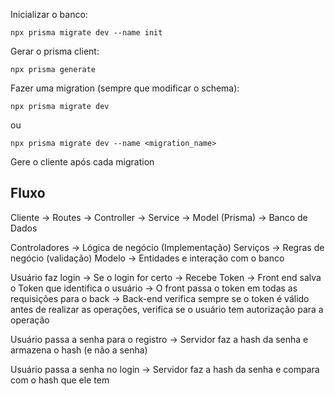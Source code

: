 Inicializar o banco:

```npx prisma migrate dev --name init```

Gerar o prisma client:

```npx prisma generate```

Fazer uma migration (sempre que modificar o schema):

```npx prisma migrate dev```

ou

```npx prisma migrate dev --name <migration_name>```

Gere o cliente após cada migration

## Fluxo

Cliente -> Routes -> Controller -> Service -> Model (Prisma) -> Banco de Dados

Controladores -> Lógica de negócio (Implementação)
Serviços -> Regras de negócio (validação)
Modelo -> Entidades e interação com o banco

Usuário faz login -> Se o login for certo -> Recebe Token -> Front end salva o Token que identifica o usuário -> O front passa o token em todas as requisições para o back -> Back-end verifica sempre se o token é válido antes de realizar as operações, verifica se o usuário tem autorização para a operação

Usuário passa a senha para o registro -> Servidor faz a hash da senha  e armazena o hash (e não a senha)

Usuário passa a senha no login -> Servidor faz a hash da senha e compara com o hash que ele tem